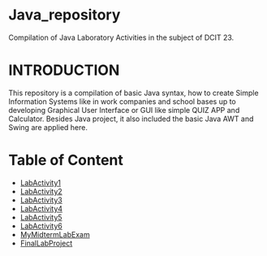 # Java_repository

Compilation of Java Laboratory Activities in the subject of DCIT 23.

# INTRODUCTION
This repository is a compilation of basic Java syntax, how to create Simple Information Systems like in work companies and school bases up to developing Graphical User Interface or GUI like simple QUIZ APP and Calculator. Besides Java project, it also included the basic Java AWT and Swing are applied here.

# Table of Content

- [LabActivity1](#LabActivity)
- [LabActivity2](#LabActivity2)
- [LabActivity3](#LabActivity3)
- [LabActivity4](#LabActivity4)
- [LabActivity5](#LabActivity5)
- [LabActivity6](#LabActivity6)
- [MyMidtermLabExam](#MyMidtermLabExam)
- [FinalLabProject](#FinalLabProject)

